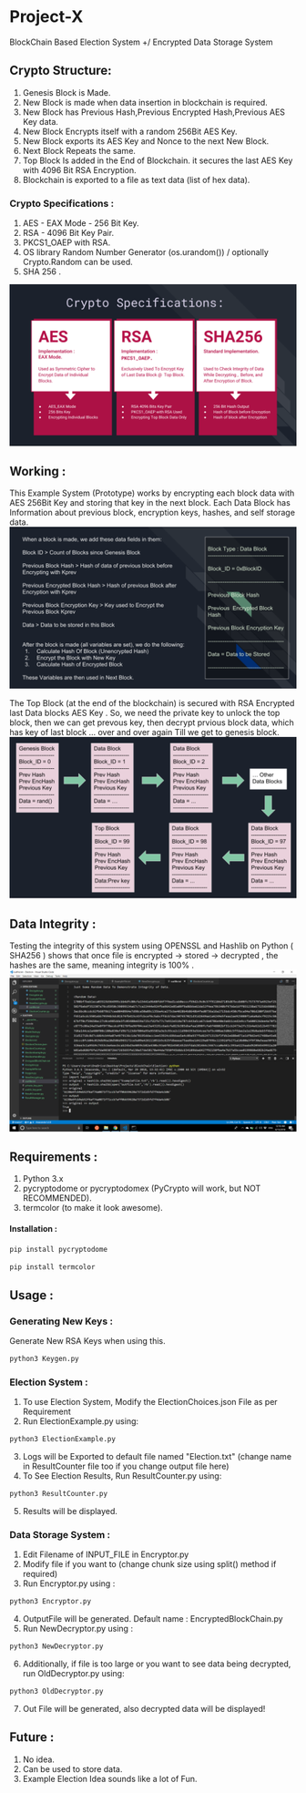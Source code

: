# Project-X
BlockChain Based Election System +/  Encrypted Data Storage System

## Crypto Structure:

1. Genesis Block is Made.
2. New Block is made when data insertion in blockchain is required.
3. New Block has Previous Hash,Previous Encrypted Hash,Previous AES Key data.
4. New Block Encrypts itself with a random 256Bit AES Key.
5. New Block exports its AES Key and Nonce to the next New Block.
6. Next Block Repeats the same.
7. Top Block Is added in the End of Blockchain. it secures the last AES Key with 4096 Bit RSA Encryption.
8. Blockchain is exported to a file as text data (list of hex data).

### Crypto Specifications :

1. AES - EAX Mode - 256 Bit  Key.
2. RSA - 4096 Bit Key Pair.
3. PKCS1_OAEP with RSA.
4. OS library Random Number Generator (os.urandom()) / optionally Crypto.Random can be used.  
5. SHA 256 .

![Screenshot](https://github.com/HarshVaragiya/Project-X/blob/master/Images/crypto_specs.png)

## Working :
This Example System (Prototype) works by encrypting each block data with AES 256Bit Key and storing
that key in the next block. Each Data Block has Information about previous block, encryption keys, hashes, and self storage data.
![Screeenshot_Block_Data](https://github.com/HarshVaragiya/Project-X/blob/master/Images/values_in_block.png)

The Top Block (at the end of the blockchain) is secured with RSA Encrypted last Data blocks AES Key .
So, we need the private key to unlock the top block, then we can get prevous key, then decrypt prvious block data,
which has key of last block ... over and over again Till we get to genesis block.
![Screenshot_Working_Structure](https://github.com/HarshVaragiya/Project-X/blob/master/Images/blockchain_structure.png)

## Data Integrity :
Testing the integrity of this system using OPENSSL and Hashlib on Python ( SHA256 ) shows that 
once file is encrypted -> stored -> decrypted , the hashes are the same, meaning integrity is 100% .
![Screenshot](https://github.com/HarshVaragiya/Project-X/blob/master/Images/SHA256%20Comparison%20-%20hashlib%20-%20python.png)

## Requirements :
1. Python 3.x
2. pycryptodome or pycryptodomex (PyCrypto will work, but NOT RECOMMENDED).
3. termcolor (to make it look awesome).

#### Installation :
```bash
pip install pycryptodome
```
```bash
pip install termcolor
```

## Usage :

### Generating New Keys :
Generate New RSA Keys when using this.
```bash 
python3 Keygen.py
```

### Election System :
1. To use Election System, Modify the ElectionChoices.json File as per Requirement
2. Run ElectionExample.py using:
```bash 
python3 ElectionExample.py
```
3. Logs will be Exported to default file named "Election.txt" (change name in ResultCounter file too if you change output file here)
4. To See Election Results, Run ResultCounter.py using:
```bash 
python3 ResultCounter.py
```
5. Results will be displayed.

### Data Storage System :
1. Edit Filename of INPUT_FILE in Encryptor.py
2. Modify file if you want to (change chunk size using split() method if required)
3. Run Encryptor.py using :
```bash 
python3 Encryptor.py
```
4. OutputFile will be generated. Default name : EncryptedBlockChain.py 
5. Run NewDecryptor.py using :
```bash 
python3 NewDecryptor.py
```
6. Additionally, if file is too large or you want to see data being decrypted, run OldDecryptor.py using:
```bash 
python3 OldDecryptor.py
```
7. Out File will be generated, also decrypted data will be displayed!

## Future : 
1. No idea. 
2. Can be used to store data.
3. Example Election Idea sounds like a lot of Fun.
